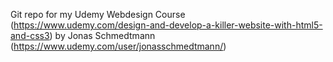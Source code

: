 Git repo for my Udemy Webdesign Course (https://www.udemy.com/design-and-develop-a-killer-website-with-html5-and-css3) by 
Jonas Schmedtmann (https://www.udemy.com/user/jonasschmedtmann/)
